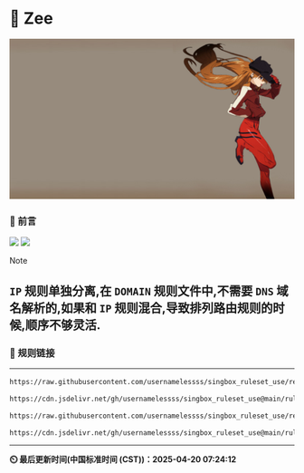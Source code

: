
# 🧸 Zee
![](https://raw.githubusercontent.com/usernamelessss/picture-bed/main/images/202504042256831.jpg)
### 📣 前言
![](https://shields.io/badge/-移除重复规则-ff69b4) ![](https://shields.io/badge/-IP&nbsp;规则单独存放不与&nbsp;DOMAIN&nbsp;等混合-green)
> [!NOTE]
**`IP` 规则单独分离,在 `DOMAIN` 规则文件中,不需要 `DNS` 域名解析的,如果和 `IP` 规则混合,导致排列路由规则的时候,顺序不够灵活.**
---

###  🔗 规则链接
---

```url
https://raw.githubusercontent.com/usernamelessss/singbox_ruleset_use/refs/heads/main/rule/Zee/Zee_No_IP.json
```

```url
https://cdn.jsdelivr.net/gh/usernamelessss/singbox_ruleset_use@main/rule/Zee/Zee_No_IP.json
```

```url
https://raw.githubusercontent.com/usernamelessss/singbox_ruleset_use/refs/heads/main/rule/Zee/Zee_No_IP.srs
```

```url
https://cdn.jsdelivr.net/gh/usernamelessss/singbox_ruleset_use@main/rule/Zee/Zee_No_IP.srs
```

---
**⏲️ 最后更新时间(中国标准时间 (CST))：2025-04-20 07:24:12**